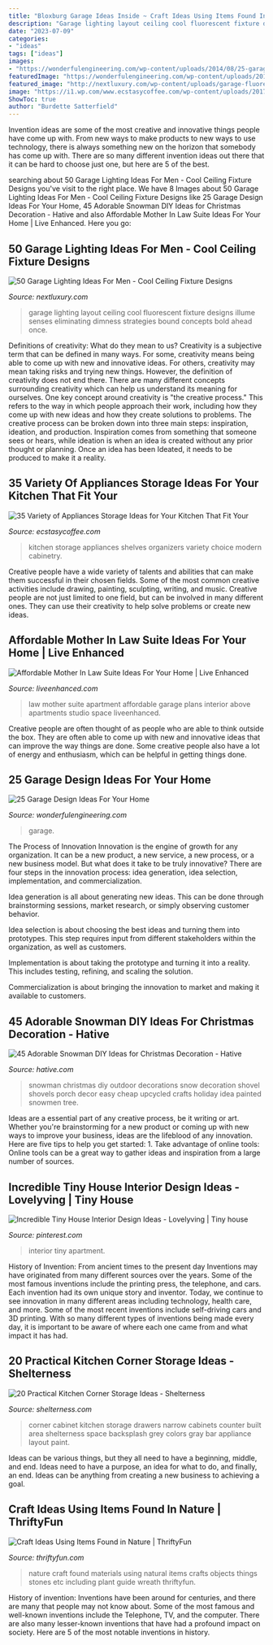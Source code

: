 ```yaml
---
title: "Bloxburg Garage Ideas Inside ~ Craft Ideas Using Items Found In Nature"
description: "Garage lighting layout ceiling cool fluorescent fixture designs illume senses eliminating dimness strategies bound concepts bold ahead once"
date: "2023-07-09"
categories:
- "ideas"
tags: ["ideas"]
images:
- "https://wonderfulengineering.com/wp-content/uploads/2014/08/25-garage-design-ideas-13.jpg"
featuredImage: "https://wonderfulengineering.com/wp-content/uploads/2014/08/25-garage-design-ideas-13.jpg"
featured_image: "http://nextluxury.com/wp-content/uploads/garage-fluorescent-lighting-layout-design-ideas.jpg"
image: "https://i1.wp.com/www.ecstasycoffee.com/wp-content/uploads/2017/05/Magnificent-Modern-Kitchen-Cabinetry-Shelving-Organizers-Added-Pull-Out-Kitchen-Shelves-and-Storage-Design-Photo.jpg?resize=564%2C879"
ShowToc: true
author: "Burdette Satterfield"
---
```



Invention ideas are some of the most creative and innovative things people have come up with. From new ways to make products to new ways to use technology, there is always something new on the horizon that somebody has come up with. There are so many different invention ideas out there that it can be hard to choose just one, but here are 5 of the best.

	

		
searching about 50 Garage Lighting Ideas For Men - Cool Ceiling Fixture Designs you've visit to the right place. We have 8 Images about 50 Garage Lighting Ideas For Men - Cool Ceiling Fixture Designs like 25 Garage Design Ideas For Your Home, 45 Adorable Snowman DIY Ideas for Christmas Decoration - Hative and also Affordable Mother In Law Suite Ideas For Your Home | Live Enhanced. Here you go:
		
    
## 50 Garage Lighting Ideas For Men - Cool Ceiling Fixture Designs

<img loading=lazy src="http://nextluxury.com/wp-content/uploads/garage-fluorescent-lighting-layout-design-ideas.jpg" onerror="this.onerror=null;this.src='https://tse1.mm.bing.net/th?id=OIP.bUNdObu2Ecl8sGwJVe9ABwHaFj&amp;pid=15.1';" alt="50 Garage Lighting Ideas For Men - Cool Ceiling Fixture Designs">

_Source: nextluxury.com_

>garage lighting layout ceiling cool fluorescent fixture designs illume senses eliminating dimness strategies bound concepts bold ahead once. 

	

Definitions of creativity: What do they mean to us?
Creativity is a subjective term that can be defined in many ways. For some, creativity means being able to come up with new and innovative ideas. For others, creativity may mean taking risks and trying new things. However, the definition of creativity does not end there. There are many different concepts surrounding creativity which can help us understand its meaning for ourselves.
One key concept around creativity is "the creative process." This refers to the way in which people approach their work, including how they come up with new ideas and how they create solutions to problems. The creative process can be broken down into three main steps: inspiration, ideation, and production. Inspiration comes from something that someone sees or hears, while ideation is when an idea is created without any prior thought or planning. Once an idea has been Ideated, it needs to be produced to make it a reality.

    
## 35 Variety Of Appliances Storage Ideas For Your Kitchen That Fit Your

<img loading=lazy src="https://i1.wp.com/www.ecstasycoffee.com/wp-content/uploads/2017/05/Magnificent-Modern-Kitchen-Cabinetry-Shelving-Organizers-Added-Pull-Out-Kitchen-Shelves-and-Storage-Design-Photo.jpg?resize=564%2C879" onerror="this.onerror=null;this.src='https://tse4.mm.bing.net/th?id=OIP.K5iUVrOC92T7ZGBcaWxO7QHaLi&amp;pid=15.1';" alt="35 Variety of Appliances Storage Ideas for Your Kitchen That Fit Your">

_Source: ecstasycoffee.com_

>kitchen storage appliances shelves organizers variety choice modern cabinetry. 

	

Creative people have a wide variety of talents and abilities that can make them successful in their chosen fields. Some of the most common creative activities include drawing, painting, sculpting, writing, and music. Creative people are not just limited to one field, but can be involved in many different ones. They can use their creativity to help solve problems or create new ideas.

    
## Affordable Mother In Law Suite Ideas For Your Home | Live Enhanced

<img loading=lazy src="http://www.liveenhanced.com/wp-content/uploads/2018/03/Mother-In-Law-Suite-8.jpg" onerror="this.onerror=null;this.src='https://tse1.mm.bing.net/th?id=OIP.BuytJIB8gYE-KvGerieK9QHaE8&amp;pid=15.1';" alt="Affordable Mother In Law Suite Ideas For Your Home | Live Enhanced">

_Source: liveenhanced.com_

>law mother suite apartment affordable garage plans interior above apartments studio space liveenhanced. 

	

Creative people are often thought of as people who are able to think outside the box. They are often able to come up with new and innovative ideas that can improve the way things are done. Some creative people also have a lot of energy and enthusiasm, which can be helpful in getting things done.

    
## 25 Garage Design Ideas For Your Home

<img loading=lazy src="https://wonderfulengineering.com/wp-content/uploads/2014/08/25-garage-design-ideas-13.jpg" onerror="this.onerror=null;this.src='https://tse1.mm.bing.net/th?id=OIP.47KEMyNHLZddlPxK4LtaegHaFj&amp;pid=15.1';" alt="25 Garage Design Ideas For Your Home">

_Source: wonderfulengineering.com_

>garage. 

	

The Process of Innovation
Innovation is the engine of growth for any organization. It can be a new product, a new service, a new process, or a new business model. But what does it take to be truly innovative?
There are four steps in the innovation process: idea generation, idea selection, implementation, and commercialization.

Idea generation is all about generating new ideas. This can be done through brainstorming sessions, market research, or simply observing customer behavior.

Idea selection is about choosing the best ideas and turning them into prototypes. This step requires input from different stakeholders within the organization, as well as customers.

Implementation is about taking the prototype and turning it into a reality. This includes testing, refining, and scaling the solution.

Commercialization is about bringing the innovation to market and making it available to customers.

    
## 45 Adorable Snowman DIY Ideas For Christmas Decoration - Hative

<img loading=lazy src="https://hative.com/wp-content/uploads/2017/12/snowman-diy/31-snowman-diy-christmas-decoration.jpg" onerror="this.onerror=null;this.src='https://tse2.mm.bing.net/th?id=OIP.Eu8WrrbI1dh1Pe6crbq7sAAAAA&amp;pid=15.1';" alt="45 Adorable Snowman DIY Ideas for Christmas Decoration - Hative">

_Source: hative.com_

>snowman christmas diy outdoor decorations snow decoration shovel shovels porch decor easy cheap upcycled crafts holiday idea painted snowmen tree. 

	

Ideas are a essential part of any creative process, be it writing or art. Whether you're brainstorming for a new product or coming up with new ways to improve your business, ideas are the lifeblood of any innovation. Here are five tips to help you get started: 1. Take advantage of online tools: Online tools can be a great way to gather ideas and inspiration from a large number of sources.

    
## Incredible Tiny House Interior Design Ideas - Lovelyving | Tiny House

<img loading=lazy src="https://i.pinimg.com/736x/fb/4c/e9/fb4ce93f33fb29ffa11314fa8c1d18b0.jpg" onerror="this.onerror=null;this.src='https://tse1.mm.bing.net/th?id=OIP.GRRTpu0LxsIuo8ciQQGzIgHaLH&amp;pid=15.1';" alt="Incredible Tiny House Interior Design Ideas - Lovelyving | Tiny house">

_Source: pinterest.com_

>interior tiny apartment. 

	

History of Invention: From ancient times to the present day
Inventions may have originated from many different sources over the years. Some of the most famous inventions include the printing press, the telephone, and cars. Each invention had its own unique story and inventor. Today, we continue to see innovation in many different areas including technology, health care, and more. Some of the most recent inventions include self-driving cars and 3D printing. With so many different types of inventions being made every day, it is important to be aware of where each one came from and what impact it has had.

    
## 20 Practical Kitchen Corner Storage Ideas - Shelterness

<img loading=lazy src="http://i.shelterness.com/2016/12/13-narrow-corner-cabinet-with-drawers.jpg" onerror="this.onerror=null;this.src='https://tse1.mm.bing.net/th?id=OIP.kK8Pvj0hluOw2xZfAJVl_gHaLG&amp;pid=15.1';" alt="20 Practical Kitchen Corner Storage Ideas - Shelterness">

_Source: shelterness.com_

>corner cabinet kitchen storage drawers narrow cabinets counter built area shelterness space backsplash grey colors gray bar appliance layout paint. 

	

Ideas can be various things, but they all need to have a beginning, middle, and end. Ideas need to have a purpose, an idea for what to do, and finally, an end. Ideas can be anything from creating a new business to achieving a goal.

    
## Craft Ideas Using Items Found In Nature | ThriftyFun

<img loading=lazy src="http://img.thrfun.com/img/017/190/craft_ideas_nature_l.jpg" onerror="this.onerror=null;this.src='https://tse1.mm.bing.net/th?id=OIP.AOYcHYBlaHC6TkXrg4LaKgAAAA&amp;pid=15.1';" alt="Craft Ideas Using Items Found in Nature | ThriftyFun">

_Source: thriftyfun.com_

>nature craft found materials using natural items crafts objects things stones etc including plant guide wreath thriftyfun. 

	

History of invention:
Inventions have been around for centuries, and there are many that people may not know about. Some of the most famous and well-known inventions include the Telephone, TV, and the computer. There are also many lesser-known inventions that have had a profound impact on society. Here are 5 of the most notable inventions in history.

